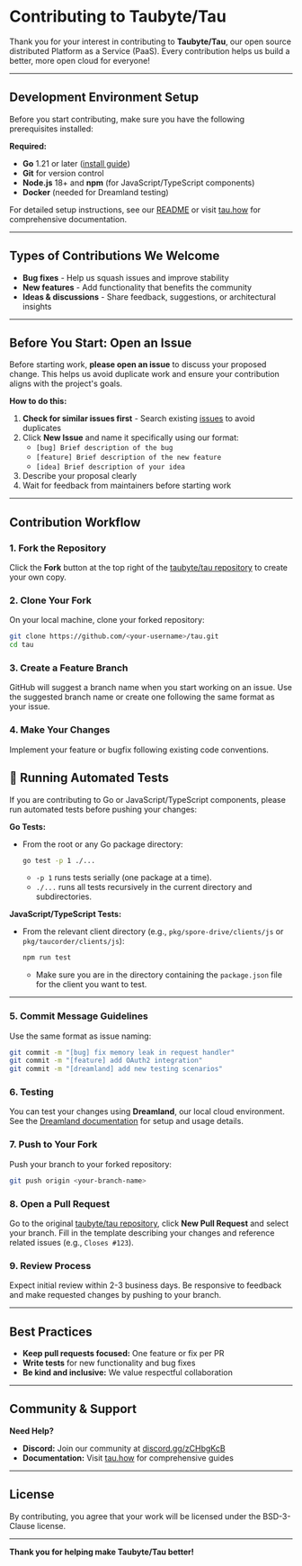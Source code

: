 # Contributing to Taubyte/Tau

Thank you for your interest in contributing to **Taubyte/Tau**, our open source distributed Platform as a Service (PaaS). Every contribution helps us build a better, more open cloud for everyone!

---

## Development Environment Setup

Before you start contributing, make sure you have the following prerequisites installed:

**Required:**
- **Go** 1.21 or later ([install guide](https://golang.org/doc/install))
- **Git** for version control
- **Node.js** 18+ and **npm** (for JavaScript/TypeScript components)
- **Docker** (needed for Dreamland testing)

For detailed setup instructions, see our [README](README.md) or visit [tau.how](https://tau.how) for comprehensive documentation.

---

## Types of Contributions We Welcome

- **Bug fixes** - Help us squash issues and improve stability
- **New features** - Add functionality that benefits the community
- **Ideas & discussions** - Share feedback, suggestions, or architectural insights

---

## Before You Start: Open an Issue

Before starting work, **please open an issue** to discuss your proposed change. This helps us avoid duplicate work and ensure your contribution aligns with the project's goals.

**How to do this:**

1. **Check for similar issues first** - Search existing [issues](https://github.com/taubyte/tau/issues) to avoid duplicates
2. Click **New Issue** and name it specifically using our format:
   - `[bug] Brief description of the bug`
   - `[feature] Brief description of the new feature`
   - `[idea] Brief description of your idea`
3. Describe your proposal clearly
4. Wait for feedback from maintainers before starting work

---

## Contribution Workflow

### 1. Fork the Repository

Click the **Fork** button at the top right of the [taubyte/tau repository](https://github.com/taubyte/tau) to create your own copy.

### 2. Clone Your Fork

On your local machine, clone your forked repository:
```bash
git clone https://github.com/<your-username>/tau.git
cd tau
```

### 3. Create a Feature Branch

GitHub will suggest a branch name when you start working on an issue. Use the suggested branch name or create one following the same format as your issue.

### 4. Make Your Changes

Implement your feature or bugfix following existing code conventions.

## 🧪 Running Automated Tests

If you are contributing to Go or JavaScript/TypeScript components, please run automated tests before pushing your changes:

**Go Tests:**

- From the root or any Go package directory:
  ```bash
  go test -p 1 ./...
  ```
  - `-p 1` runs tests serially (one package at a time).
  - `./...` runs all tests recursively in the current directory and subdirectories.

**JavaScript/TypeScript Tests:**

- From the relevant client directory (e.g., `pkg/spore-drive/clients/js` or `pkg/taucorder/clients/js`):
  ```bash
  npm run test
  ```
  - Make sure you are in the directory containing the `package.json` file for the client you want to test.

---


### 5. Commit Message Guidelines

Use the same format as issue naming:

```bash
git commit -m "[bug] fix memory leak in request handler"
git commit -m "[feature] add OAuth2 integration"
git commit -m "[dreamland] add new testing scenarios"
```

### 6. Testing

You can test your changes using **Dreamland**, our local cloud environment. See the [Dreamland documentation](https://tau.how/01-dev-getting-started/01-local-cloud/) for setup and usage details.

### 7. Push to Your Fork

Push your branch to your forked repository:
```bash
git push origin <your-branch-name>
```

### 8. Open a Pull Request

Go to the original [taubyte/tau repository](https://github.com/taubyte/tau), click **New Pull Request** and select your branch. Fill in the template describing your changes and reference related issues (e.g., `Closes #123`).

### 9. Review Process

Expect initial review within 2-3 business days. Be responsive to feedback and make requested changes by pushing to your branch.

---

## Best Practices

- **Keep pull requests focused:** One feature or fix per PR
- **Write tests** for new functionality and bug fixes
- **Be kind and inclusive:** We value respectful collaboration

---

## Community & Support

**Need Help?**
- **Discord:** Join our community at [discord.gg/zCHbgKcB](https://discord.gg/zCHbgKcB)
- **Documentation:** Visit [tau.how](https://tau.how) for comprehensive guides

---

## License

By contributing, you agree that your work will be licensed under the BSD-3-Clause license.

---

**Thank you for helping make Taubyte/Tau better!**
